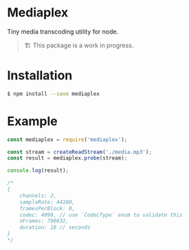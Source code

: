# Mediaplex

Tiny media transcoding utility for node.

> 🏗️ This package is a work in progress.

# Installation

```sh
$ npm install --save mediaplex
```

# Example

```js
const mediaplex = require('mediaplex');

const stream = createReadStream('./media.mp3');
const result = mediaplex.probe(stream);

console.log(result);

/*
{
    channels: 2,
    sampleRate: 44100,
    framesPerBlock: 0,
    codec: 4099, // use `CodecType` enum to validate this
    nFrames: 796032,
    duration: 18 // seconds
}
*/
```